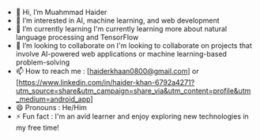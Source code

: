 - 👋 Hi, I’m Muahmmad Haider
- 👀 I’m interested in  AI, machine learning, and web development
- 🌱 I’m currently learning I'm currently learning more about natural language processing and TensorFlow
- 💞️ I’m looking to collaborate on I'm looking to collaborate on projects that involve AI-powered web applications or machine learning-based problem-solving
- 📫 How to reach me : [haiderkhaan0800@gmail.com] or [https://www.linkedin.com/in/haider-khan-6792a4271?utm_source=share&utm_campaign=share_via&utm_content=profile&utm_medium=android_app]
- 😄 Pronouns : He/Him
- ⚡ Fun fact : I'm an avid learner and enjoy exploring new technologies in my free time!

<!---
76haider/76haider is a ✨ special ✨ repository because its `README.md` (this file) appears on your GitHub profile.
You can click the Preview link to take a look at your changes.
--->
